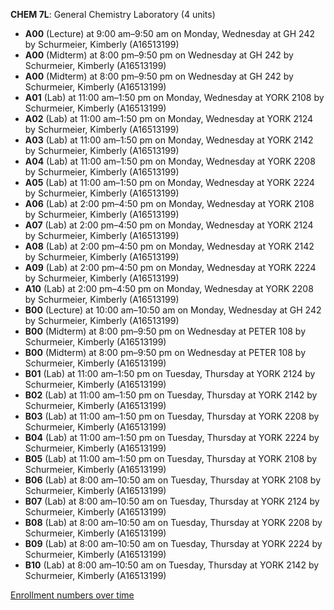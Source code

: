 **CHEM 7L**: General Chemistry Laboratory (4 units)

- **A00** (Lecture) at 9:00 am–9:50 am on Monday, Wednesday at GH 242 by Schurmeier, Kimberly (A16513199)
- **A00** (Midterm) at 8:00 pm–9:50 pm on Wednesday at GH 242 by Schurmeier, Kimberly (A16513199)
- **A00** (Midterm) at 8:00 pm–9:50 pm on Wednesday at GH 242 by Schurmeier, Kimberly (A16513199)
- **A01** (Lab) at 11:00 am–1:50 pm on Monday, Wednesday at YORK 2108 by Schurmeier, Kimberly (A16513199)
- **A02** (Lab) at 11:00 am–1:50 pm on Monday, Wednesday at YORK 2124 by Schurmeier, Kimberly (A16513199)
- **A03** (Lab) at 11:00 am–1:50 pm on Monday, Wednesday at YORK 2142 by Schurmeier, Kimberly (A16513199)
- **A04** (Lab) at 11:00 am–1:50 pm on Monday, Wednesday at YORK 2208 by Schurmeier, Kimberly (A16513199)
- **A05** (Lab) at 11:00 am–1:50 pm on Monday, Wednesday at YORK 2224 by Schurmeier, Kimberly (A16513199)
- **A06** (Lab) at 2:00 pm–4:50 pm on Monday, Wednesday at YORK 2108 by Schurmeier, Kimberly (A16513199)
- **A07** (Lab) at 2:00 pm–4:50 pm on Monday, Wednesday at YORK 2124 by Schurmeier, Kimberly (A16513199)
- **A08** (Lab) at 2:00 pm–4:50 pm on Monday, Wednesday at YORK 2142 by Schurmeier, Kimberly (A16513199)
- **A09** (Lab) at 2:00 pm–4:50 pm on Monday, Wednesday at YORK 2224 by Schurmeier, Kimberly (A16513199)
- **A10** (Lab) at 2:00 pm–4:50 pm on Monday, Wednesday at YORK 2208 by Schurmeier, Kimberly (A16513199)
- **B00** (Lecture) at 10:00 am–10:50 am on Monday, Wednesday at GH 242 by Schurmeier, Kimberly (A16513199)
- **B00** (Midterm) at 8:00 pm–9:50 pm on Wednesday at PETER 108 by Schurmeier, Kimberly (A16513199)
- **B00** (Midterm) at 8:00 pm–9:50 pm on Wednesday at PETER 108 by Schurmeier, Kimberly (A16513199)
- **B01** (Lab) at 11:00 am–1:50 pm on Tuesday, Thursday at YORK 2124 by Schurmeier, Kimberly (A16513199)
- **B02** (Lab) at 11:00 am–1:50 pm on Tuesday, Thursday at YORK 2142 by Schurmeier, Kimberly (A16513199)
- **B03** (Lab) at 11:00 am–1:50 pm on Tuesday, Thursday at YORK 2208 by Schurmeier, Kimberly (A16513199)
- **B04** (Lab) at 11:00 am–1:50 pm on Tuesday, Thursday at YORK 2224 by Schurmeier, Kimberly (A16513199)
- **B05** (Lab) at 11:00 am–1:50 pm on Tuesday, Thursday at YORK 2108 by Schurmeier, Kimberly (A16513199)
- **B06** (Lab) at 8:00 am–10:50 am on Tuesday, Thursday at YORK 2108 by Schurmeier, Kimberly (A16513199)
- **B07** (Lab) at 8:00 am–10:50 am on Tuesday, Thursday at YORK 2124 by Schurmeier, Kimberly (A16513199)
- **B08** (Lab) at 8:00 am–10:50 am on Tuesday, Thursday at YORK 2208 by Schurmeier, Kimberly (A16513199)
- **B09** (Lab) at 8:00 am–10:50 am on Tuesday, Thursday at YORK 2224 by Schurmeier, Kimberly (A16513199)
- **B10** (Lab) at 8:00 am–10:50 am on Tuesday, Thursday at YORK 2142 by Schurmeier, Kimberly (A16513199)

[Enrollment numbers over time](./CHEM7L.tsv)
